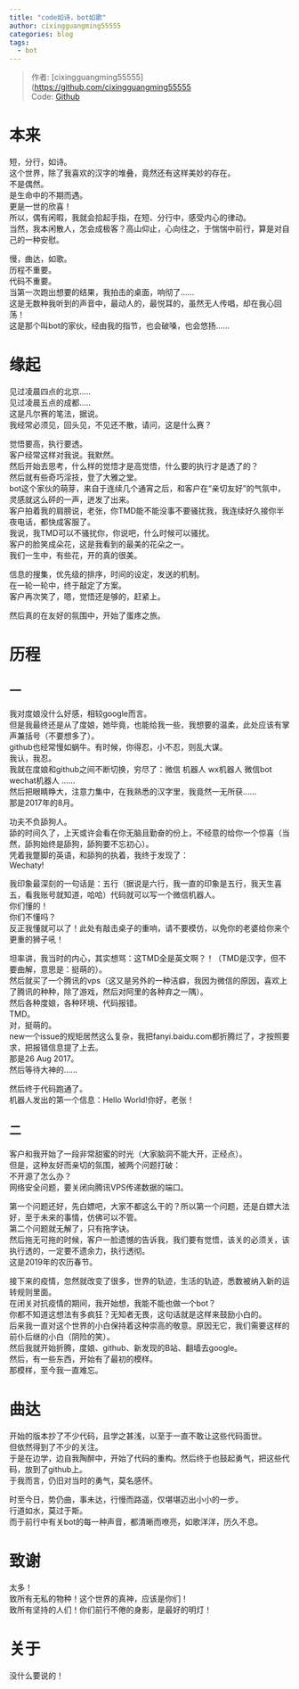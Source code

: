 ```yaml
---
title: "code如诗，bot如歌"
author: cixingguangming55555
categories: blog
tags:
  - bot
---
```


> 作者: [cixingguangming55555](https://github.com/cixingguangming55555  
> Code: [Github](https://github.com/cixingguangming55555)

  # 本来
  短，分行，如诗。  
  这个世界，除了我喜欢的汉字的堆叠，竟然还有这样美妙的存在。  
  不是偶然。  
  是生命中的不期而遇。  
  更是一世的欣喜！  
  所以，偶有闲暇，我就会拾起手指，在短、分行中，感受内心的律动。  
  当然，我本闲散人，怎会成极客？高山仰止，心向往之，于惴惴中前行，算是对自己的一种安慰。  
  
  慢，曲达，如歌。  
  历程不重要。  
  代码不重要。  
  当第一次跑出想要的结果，我拍击的桌面，响彻了......  
  这是无数种我听到的声音中，最动人的，最悦耳的，虽然无人传唱，却在我心回荡！  
  这是那个叫bot的家伙，经由我的指节，也会破嗓，也会悠扬......  
  
  # 缘起
  见过凌晨四点的北京.....  
  见过凌晨五点的成都.....    
  这是凡尔赛的笔法，据说。  
  我经常必须见，回头见，不见还不散，请问，这是什么赛？   
  
  觉悟要高，执行要透。  
  客户经常这样对我说。我默然。  
  然后开始去思考，什么样的觉悟才是高觉悟，什么要的执行才是透了的？  
  然后就有些奇巧淫技，登了大雅之堂。  
  bot这个家伙的萌芽，来自于连续几个通宵之后，和客户在“亲切友好”的气氛中，灵感就这么砰的一声，迸发了出来。  
  客户拍着我的肩膀说，老张，你TMD能不能没事不要骚扰我，我连续好久接你半夜电话，都快成客服了。  
  我说，我TMD可以不骚扰你，你说吧，什么时候可以骚扰。  
  客户的脸笑成朵花，这是我看到的最美的花朵之一。  
  我们一生中，有些花，开的真的很美。  
  
  信息的搜集，优先级的排序，时间的设定，发送的机制。  
  在一轮一轮中，终于敲定了方案。  
  客户再次笑了，嗯，觉悟还是够的，赶紧上。  
  
  然后真的在友好的氛围中，开始了蛋疼之旅。  

  # 历程
  ## 一
  我对度娘没什么好感，相较google而言。  
  但是我最终还是从了度娘，她毕竟，也能给我一些，我想要的温柔，此处应该有掌声兼括号（不要想多了）。   
  github也经常慢如蜗牛。有时候，你得忍，小不忍，则乱大谋。   
  我认，我忍。  
  我就在度娘和github之间不断切换，穷尽了：微信 机器人 wx机器人 微信bot wechat机器人 ......   
  然后把眼睛睁大，注意力集中，在我熟悉的汉字里，我竟然一无所获......  
  那是2017年的8月。  
  
  功夫不负舔狗人。  
  舔的时间久了，上天或许会看在你无脑且勤奋的份上，不经意的给你一个惊喜（当然，舔狗始终是舔狗，舔狗要不忘初心）。  
  凭着我蹩脚的英语，和舔狗的执着，我终于发现了：  
  Wechaty!  
  
  我印象最深刻的一句话是：五行（据说是六行，我一直的印象是五行，我天生喜五，看我账号就知道，哈哈）代码就可以写一个微信机器人。  
  你们懂的！  
  你们不懂吗？  
  反正我懂就可以了！此处有敲击桌子的重响，请不要模仿，以免你的老婆给你来个更重的狮子吼！   
  
  坦率讲，我当时的内心，其实想骂：这TMD全是英文啊？！（TMD是汉字，但不要曲解，意思是：挺萌的）。   
  然后就买了一个腾讯的vps（这又是另外的一种洁癖，我因为微信的原因，喜欢上了腾讯的种种，除了游戏，然后对阿里的各种弃之一隅）。  
  然后各种度娘，各种环境、代码报错。  
  TMD。  
  对，挺萌的。  
  new一个issue的规矩居然这么复杂，我把fanyi.baidu.com都折腾烂了，才按照要求，把报错信息提了上去。  
  那是26 Aug 2017。   
  然后等待大神的......  
  
  然后终于代码跑通了。  
  机器人发出的第一个信息：Hello World!你好，老张！  
  
## 二
  客户和我开始了一段非常甜蜜的时光（大家脑洞不能大开，正经点）。    
  但是，这种友好而亲切的氛围，被两个问题打破：  
  不开源了怎么办？  
  网络安全问题，要关闭向腾讯VPS传递数据的端口。  
  
  第一个问题还好，先白嫖吧，大家不都这么干的？所以第一个问题，还是白嫖大法好，至于未来的事情，仿佛可以不管。    
  第二个问题就无解了，只有拖字诀。  
  然后拖无可拖的时候，客户一脸遗憾的告诉我，我们要有觉悟，该关的必须关，该执行透的，一定要不遗余力，执行透彻。  
  这是2019年的农历春节。  
  
  接下来的疫情，忽然就改变了很多，世界的轨迹，生活的轨迹，悉数被纳入新的运转规则里面。  
  在闭关对抗疫情的期间，我开始想，我能不能也做一个bot？  
  你都不知道这想法有多疯狂？无知者无畏，这句话就是这样来鼓励小白的。  
  后来我一直对这个世界的小白保持着这种崇高的敬意。原因无它，我们需要这样的前仆后继的小白（阴险的笑）。  
  然后我就开始折腾，度娘、github、新发现的B站、翻墙去google。  
  然后，有一些东西，开始有了最初的模样。   
  那模样，至今我一直难忘。  
  
  # 曲达  
  开始的版本抄了不少代码，且学之甚浅，以至于一直不敢让这些代码面世。  
  但依然得到了不少的关注。    
  于是在边学，边自我陶醉中，开始了代码的重构。然后终于也鼓起勇气，把这些代码，放到了github上。  
  于我而言，仍旧对当时的勇气，莫名感怀。  
  
  时至今日，势仍曲，事未达，行慢而路遥，仅堪堪迈出小小的一步。  
  行道如水，莫过于斯。  
  而于前行中有关bot的每一种声音，都清晰而嘹亮，如歌洋洋，历久不息。  
  
  # 致谢
  太多！  
  致所有无私的物种！这个世界的真神，应该是你们！  
  致所有坚持的人们！你们前行不倦的身影，是最好的明灯！
  
  # 关于
  没什么要说的！    
